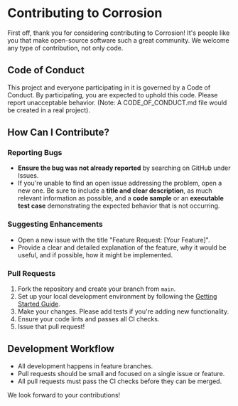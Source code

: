 # Contributing to Corrosion

First off, thank you for considering contributing to Corrosion! It's people like you that make open-source software such a great community. We welcome any type of contribution, not only code.

## Code of Conduct

This project and everyone participating in it is governed by a Code of Conduct. By participating, you are expected to uphold this code. Please report unacceptable behavior. (Note: A CODE_OF_CONDUCT.md file would be created in a real project).

## How Can I Contribute?

### Reporting Bugs

-   **Ensure the bug was not already reported** by searching on GitHub under Issues.
-   If you're unable to find an open issue addressing the problem, open a new one. Be sure to include a **title and clear description**, as much relevant information as possible, and a **code sample** or an **executable test case** demonstrating the expected behavior that is not occurring.

### Suggesting Enhancements

-   Open a new issue with the title "Feature Request: [Your Feature]".
-   Provide a clear and detailed explanation of the feature, why it would be useful, and if possible, how it might be implemented.

### Pull Requests

1.  Fork the repository and create your branch from `main`.
2.  Set up your local development environment by following the [Getting Started Guide](./getting-started.md).
3.  Make your changes. Please add tests if you're adding new functionality.
4.  Ensure your code lints and passes all CI checks.
5.  Issue that pull request!

## Development Workflow

-   All development happens in feature branches.
-   Pull requests should be small and focused on a single issue or feature.
-   All pull requests must pass the CI checks before they can be merged.

We look forward to your contributions!
